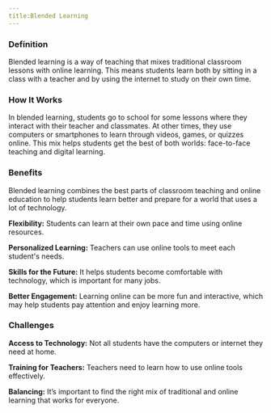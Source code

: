 ```yaml
---
title:Blended Learning
---
```


### Definition

Blended learning is a way of teaching that mixes traditional classroom lessons with online learning. This means students learn both by sitting in a class with a teacher and by using the internet to study on their own time.

### How It Works

In blended learning, students go to school for some lessons where they interact with their teacher and classmates. At other times, they use computers or smartphones to learn through videos, games, or quizzes online. This mix helps students get the best of both worlds: face-to-face teaching and digital learning.

### Benefits

Blended learning combines the best parts of classroom teaching and online education to help students learn better and prepare for a world that uses a lot of technology.

**Flexibility:** Students can learn at their own pace and time using online resources.

**Personalized Learning:** Teachers can use online tools to meet each student's needs.

**Skills for the Future:** It helps students become comfortable with technology, which is important for many jobs.

**Better Engagement:** Learning online can be more fun and interactive, which may help students pay attention and enjoy learning more.

### Challenges

**Access to Technology:** Not all students have the computers or internet they need at home.

**Training for Teachers:** Teachers need to learn how to use online tools effectively.

**Balancing:** It’s important to find the right mix of traditional and online learning that works for everyone.
